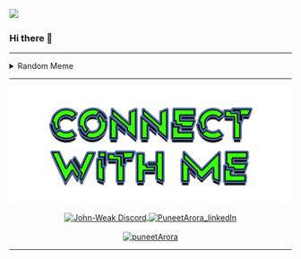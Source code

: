 <!-- Visitor Count -->

![](https://visitor-badge.glitch.me/badge?page_id=puneet2715.visitor-badge)

<!-- Visitor Count -->
### Hi there 👋

---

<details close>
> Please Refresh the page and enjoy 😎 #MemeAddict

<summary>Random Meme</summary>

<p align="center">
  <img src="https://memeapi-thorved.herokuapp.com/meme/ProgrammerHumor" width="auto" height="400">
</p>
</details>

---

<!-- ----------- CONNECT WITH ME SECTION ------------ -->
<p align="center">
<a href="https://discordapp.com/users/508130985838116879">
<img align="center" src="./public/images/connect.png" alt="Puneet Discord"/>
</p>
<p align="center">
<!-- Discord -->
<a href="https://discordapp.com/users/508130985838116879">
<img align="center" src="https://img.shields.io/badge/Discord-7289DA?style=for-the-badge&logo=discord&logoColor=white" alt="John-Weak Discord"/>
</a>
<!-- LinkedIn -->
<a href="https://www.linkedin.com/in/puneet-arora-732054175/">
<img align="center" src="https://img.shields.io/badge/LinkedIn-0077B5?style=for-the-badge&logo=linkedin&logoColor=white" alt="PuneetArora_linkedIn"/>
</a>
<br>
<br>
<!-- Twitter -->
<a href="https://twitter.com/BadLfeDecisions" target="blank"><img src="https://img.shields.io/twitter/follow/PuneetArora?logo=twitter&style=for-the-badge" alt="puneetArora" /></a>
</p>

---

<!--
**puneet2715/puneet2715** is a ✨ _special_ ✨ repository because its `README.md` (this file) appears on your GitHub profile.

Here are some ideas to get you started:

- 🔭 I’m currently working on ...
- 🌱 I’m currently learning ...
- 👯 I’m looking to collaborate on ...
- 🤔 I’m looking for help with ...
- 💬 Ask me about ...
- 📫 How to reach me: ...
- 😄 Pronouns: ...
- ⚡ Fun fact: ...
-->
